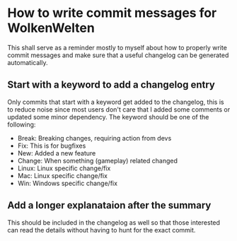 # How to write commit messages for WolkenWelten
This shall serve as a reminder mostly to myself about how to properly write
commit messages and make sure that a useful changelog can be generated automatically.

## Start with a keyword to add a changelog entry
Only commits that start with a keyword get added to the changelog,
this is to reduce noise since most users don't care that I added some
comments or updated some minor dependency. The keyword should be one of
the following:

- Break: Breaking changes, requiring action from devs
- Fix: This is for bugfixes
- New: Added a new feature
- Change: When something (gameplay) related changed
- Linux: Linux specific change/fix
- Mac: Linux specific change/fix
- Win: Windows specific change/fix

## Add a longer explanataion after the summary
This should be included in the changelog as well so that those interested can read the details without having to hunt for the exact commit.